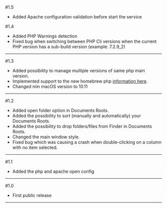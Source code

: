 #1.5
- Added Apache configuration validation before start the service

#1.4
- Added PHP Warnings detection
- Fixed bug when switching between PHP Cli versions when the current PHP version has a sub-build version (example: 7.2.9_2)

---

#1.3
- Added possibility to manage multiple versions of same php main version.
- Implemented support to the new homebrew php [information here](https://github.com/Homebrew/homebrew-php/issues/4721).
- Changed min macOS version to 10.11

---

#1.2
- Added open folder option in Documents Roots.
- Added the possibility to sort (manually and automatically) your Documents Roots.
- Added the possibility to drop folders/files from Finder in Documents Roots.
- Changed the main window style.
- Fixed bug which was causing a crash when double-clicking on a column with no item selected.

---

#1.1
- Added the php and apache open config

---

#1.0
- First public release

---
